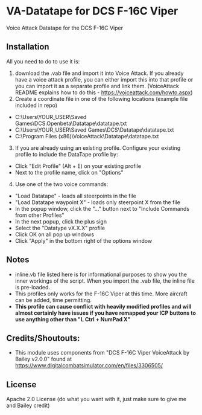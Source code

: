 # VA-Datatape for DCS F-16C Viper
Voice Attack Datatape for the DCS F-16C Viper

## Installation
All you need to do to use it is:

1) download the .vab file and import it into Voice Attack. If you already have a voice attack profile, you can either import this into that profile or you can import it as a separate profile and link them. (VoiceAttack README explains how to do this - https://voiceattack.com/howto.aspx)
2) Create a coordinate file in one of the following locations (example file included in repo)
  * C:\Users\YOUR_USER\Saved Games\DCS.Openbeta\Datatape\datatape.txt
  * C:\Users\YOUR_USER\Saved Games\DCS\Datatape\datatape.txt
  * C:\Program Files (x86)\VoiceAttack\Datatape\datatape.txt

3) If you are already using an existing profile. Configure your existing profile to include the DataTape profile by:
 * Click "Edit Profile" (Alt + E) on your existing profile
 * Next to the profile name, click on "Options"

4) Use one of the two voice commands:
  * "Load Datatape" - loads all steerpoints in the file
  * "Load Datatape waypoint X" - loads only steerpoint X from the file
  * In the popup window, click the "..." button next to "Include Commands from other Profiles"
  * In the next popup, click the plus sign
  * Select the "Datatype vX.X.X" profile
  * Click OK on all pop up windows
  * Click "Apply" in the bottom right of the options window
 
  
## Notes
* inline.vb file listed here is for informational purposes to show you the inner workings of the script. When you import the .vab file, the inline file is pre-loaded. 
* This profiles only works for the F-16C Viper at this time. More aircraft can be added, time permitting. 
* **This profile can cause conflict with heavily modified profiles and will almost certainly have issues if you have remapped your ICP buttons to use anything other than "L Ctrl + NumPad X"**


## Credits/Shoutouts:
* This module uses components from "DCS F-16C Viper VoiceAttack by Bailey v2.0.0" found at https://www.digitalcombatsimulator.com/en/files/3306505/


## License 
Apache 2.0 License (do what you want with it, just make sure to give me and Bailey credit)
